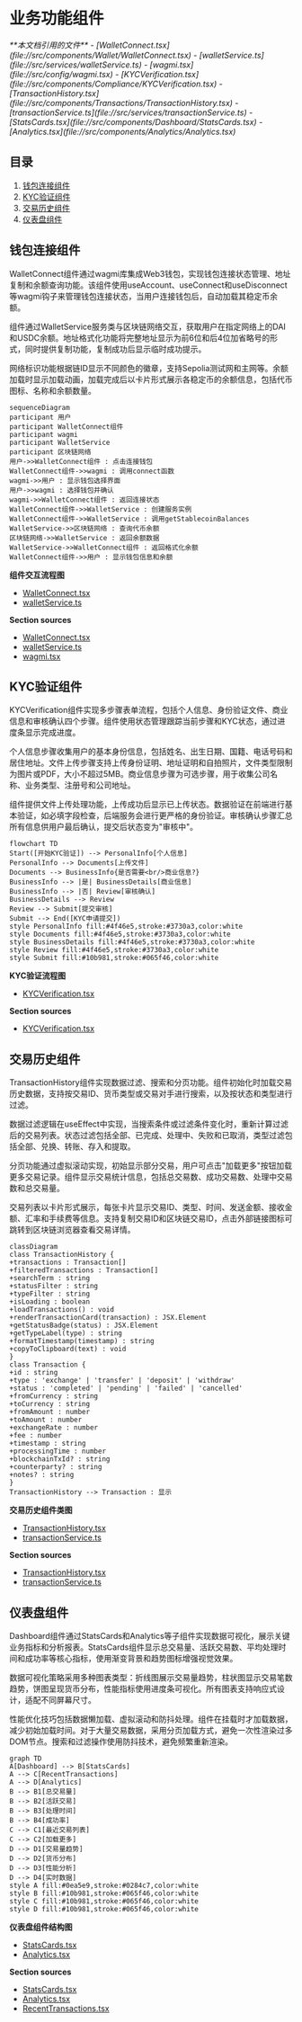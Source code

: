 # 业务功能组件

<cite>
**本文档引用的文件**  
- [WalletConnect.tsx](file://src/components/Wallet/WalletConnect.tsx)
- [walletService.ts](file://src/services/walletService.ts)
- [wagmi.tsx](file://src/config/wagmi.tsx)
- [KYCVerification.tsx](file://src/components/Compliance/KYCVerification.tsx)
- [TransactionHistory.tsx](file://src/components/Transactions/TransactionHistory.tsx)
- [transactionService.ts](file://src/services/transactionService.ts)
- [StatsCards.tsx](file://src/components/Dashboard/StatsCards.tsx)
- [Analytics.tsx](file://src/components/Analytics/Analytics.tsx)
</cite>

## 目录
1. [钱包连接组件](#钱包连接组件)
2. [KYC验证组件](#kyc验证组件)
3. [交易历史组件](#交易历史组件)
4. [仪表盘组件](#仪表盘组件)

## 钱包连接组件

WalletConnect组件通过wagmi库集成Web3钱包，实现钱包连接状态管理、地址复制和余额查询功能。该组件使用useAccount、useConnect和useDisconnect等wagmi钩子来管理钱包连接状态，当用户连接钱包后，自动加载其稳定币余额。

组件通过WalletService服务类与区块链网络交互，获取用户在指定网络上的DAI和USDC余额。地址格式化功能将完整地址显示为前6位和后4位加省略号的形式，同时提供复制功能，复制成功后显示临时成功提示。

网络标识功能根据链ID显示不同颜色的徽章，支持Sepolia测试网和主网等。余额加载时显示加载动画，加载完成后以卡片形式展示各稳定币的余额信息，包括代币图标、名称和余额数量。

```mermaid
sequenceDiagram
participant 用户
participant WalletConnect组件
participant wagmi
participant WalletService
participant 区块链网络
用户->>WalletConnect组件 : 点击连接钱包
WalletConnect组件->>wagmi : 调用connect函数
wagmi->>用户 : 显示钱包选择界面
用户->>wagmi : 选择钱包并确认
wagmi->>WalletConnect组件 : 返回连接状态
WalletConnect组件->>WalletService : 创建服务实例
WalletConnect组件->>WalletService : 调用getStablecoinBalances
WalletService->>区块链网络 : 查询代币余额
区块链网络->>WalletService : 返回余额数据
WalletService->>WalletConnect组件 : 返回格式化余额
WalletConnect组件->>用户 : 显示钱包信息和余额
```

**组件交互流程图**
- [WalletConnect.tsx](file://src/components/Wallet/WalletConnect.tsx#L16-L241)
- [walletService.ts](file://src/services/walletService.ts#L62-L264)

**Section sources**
- [WalletConnect.tsx](file://src/components/Wallet/WalletConnect.tsx#L16-L241)
- [walletService.ts](file://src/services/walletService.ts#L62-L264)
- [wagmi.tsx](file://src/config/wagmi.tsx#L1-L79)

## KYC验证组件

KYCVerification组件实现多步骤表单流程，包括个人信息、身份验证文件、商业信息和审核确认四个步骤。组件使用状态管理跟踪当前步骤和KYC状态，通过进度条显示完成进度。

个人信息步骤收集用户的基本身份信息，包括姓名、出生日期、国籍、电话号码和居住地址。文件上传步骤支持上传身份证明、地址证明和自拍照片，文件类型限制为图片或PDF，大小不超过5MB。商业信息步骤为可选步骤，用于收集公司名称、业务类型、注册号和公司地址。

组件提供文件上传处理功能，上传成功后显示已上传状态。数据验证在前端进行基本验证，如必填字段检查，后端服务会进行更严格的身份验证。审核确认步骤汇总所有信息供用户最后确认，提交后状态变为"审核中"。

```mermaid
flowchart TD
Start([开始KYC验证]) --> PersonalInfo[个人信息]
PersonalInfo --> Documents[上传文件]
Documents --> BusinessInfo{是否需要<br/>商业信息?}
BusinessInfo --> |是| BusinessDetails[商业信息]
BusinessInfo --> |否| Review[审核确认]
BusinessDetails --> Review
Review --> Submit[提交审核]
Submit --> End([KYC申请提交])
style PersonalInfo fill:#4f46e5,stroke:#3730a3,color:white
style Documents fill:#4f46e5,stroke:#3730a3,color:white
style BusinessDetails fill:#4f46e5,stroke:#3730a3,color:white
style Review fill:#4f46e5,stroke:#3730a3,color:white
style Submit fill:#10b981,stroke:#065f46,color:white
```

**KYC验证流程图**
- [KYCVerification.tsx](file://src/components/Compliance/KYCVerification.tsx#L21-L517)

**Section sources**
- [KYCVerification.tsx](file://src/components/Compliance/KYCVerification.tsx#L21-L517)

## 交易历史组件

TransactionHistory组件实现数据过滤、搜索和分页功能。组件初始化时加载交易历史数据，支持按交易ID、货币类型或交易对手进行搜索，以及按状态和类型进行过滤。

数据过滤逻辑在useEffect中实现，当搜索条件或过滤条件变化时，重新计算过滤后的交易列表。状态过滤包括全部、已完成、处理中、失败和已取消，类型过滤包括全部、兑换、转账、存入和提取。

分页功能通过虚拟滚动实现，初始显示部分交易，用户可点击"加载更多"按钮加载更多交易记录。组件显示交易统计信息，包括总交易数、成功交易数、处理中交易数和总交易量。

交易列表以卡片形式展示，每张卡片显示交易ID、类型、时间、发送金额、接收金额、汇率和手续费等信息。支持复制交易ID和区块链交易ID，点击外部链接图标可跳转到区块链浏览器查看交易详情。

```mermaid
classDiagram
class TransactionHistory {
+transactions : Transaction[]
+filteredTransactions : Transaction[]
+searchTerm : string
+statusFilter : string
+typeFilter : string
+isLoading : boolean
+loadTransactions() : void
+renderTransactionCard(transaction) : JSX.Element
+getStatusBadge(status) : JSX.Element
+getTypeLabel(type) : string
+formatTimestamp(timestamp) : string
+copyToClipboard(text) : void
}
class Transaction {
+id : string
+type : 'exchange' | 'transfer' | 'deposit' | 'withdraw'
+status : 'completed' | 'pending' | 'failed' | 'cancelled'
+fromCurrency : string
+toCurrency : string
+fromAmount : number
+toAmount : number
+exchangeRate : number
+fee : number
+timestamp : string
+processingTime : number
+blockchainTxId? : string
+counterparty? : string
+notes? : string
}
TransactionHistory --> Transaction : 显示
```

**交易历史组件类图**
- [TransactionHistory.tsx](file://src/components/Transactions/TransactionHistory.tsx#L39-L495)
- [transactionService.ts](file://src/services/transactionService.ts#L52-L388)

**Section sources**
- [TransactionHistory.tsx](file://src/components/Transactions/TransactionHistory.tsx#L39-L495)
- [transactionService.ts](file://src/services/transactionService.ts#L52-L388)

## 仪表盘组件

Dashboard组件通过StatsCards和Analytics等子组件实现数据可视化，展示关键业务指标和分析报表。StatsCards组件显示总交易量、活跃交易数、平均处理时间和成功率等核心指标，使用渐变背景和趋势图标增强视觉效果。

数据可视化策略采用多种图表类型：折线图展示交易量趋势，柱状图显示交易笔数趋势，饼图呈现货币分布，性能指标使用进度条可视化。所有图表支持响应式设计，适配不同屏幕尺寸。

性能优化技巧包括数据懒加载、虚拟滚动和防抖处理。组件在挂载时才加载数据，减少初始加载时间。对于大量交易数据，采用分页加载方式，避免一次性渲染过多DOM节点。搜索和过滤操作使用防抖技术，避免频繁重新渲染。

```mermaid
graph TD
A[Dashboard] --> B[StatsCards]
A --> C[RecentTransactions]
A --> D[Analytics]
B --> B1[总交易量]
B --> B2[活跃交易]
B --> B3[处理时间]
B --> B4[成功率]
C --> C1[最近交易列表]
C --> C2[加载更多]
D --> D1[交易量趋势]
D --> D2[货币分布]
D --> D3[性能分析]
D --> D4[实时数据]
style A fill:#0ea5e9,stroke:#0284c7,color:white
style B fill:#10b981,stroke:#065f46,color:white
style C fill:#10b981,stroke:#065f46,color:white
style D fill:#10b981,stroke:#065f46,color:white
```

**仪表盘组件结构图**
- [StatsCards.tsx](file://src/components/Dashboard/StatsCards.tsx#L3-L69)
- [Analytics.tsx](file://src/components/Analytics/Analytics.tsx#L47-L402)

**Section sources**
- [StatsCards.tsx](file://src/components/Dashboard/StatsCards.tsx#L3-L69)
- [Analytics.tsx](file://src/components/Analytics/Analytics.tsx#L47-L402)
- [RecentTransactions.tsx](file://src/components/Dashboard/RecentTransactions.tsx#L1-L201)